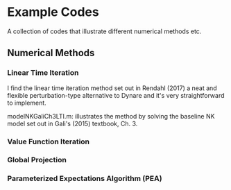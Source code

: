 # Example Codes
A collection of codes that illustrate different numerical methods etc.
## Numerical Methods
### Linear Time Iteration
I find the linear time iteration method set out in Rendahl (2017) a neat and flexible perturbation-type alternative to Dynare and it's very straightforward to implement. 

modelNKGaliCh3LTI.m: illustrates the method by solving the baseline NK model set out in Gali's (2015) textbook, Ch. 3.

### Value Function Iteration

### Global Projection

### Parameterized Expectations Algorithm (PEA)

